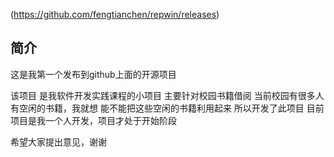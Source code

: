 (https://github.com/fengtianchen/repwin/releases)
## 简介
这是我第一个发布到github上面的开源项目

该项目 是我软件开发实践课程的小项目
主要针对校园书籍借阅
当前校园有很多人有空闲的书籍，我就想
能不能把这些空闲的书籍利用起来
所以开发了此项目
目前项目是我一个人开发，项目才处于开始阶段

希望大家提出意见，谢谢
